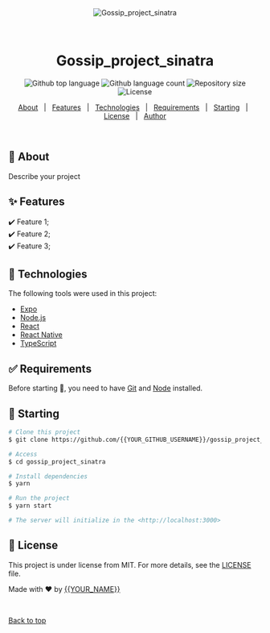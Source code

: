 <div align="center" id="top"> 
  <img src="./.github/app.gif" alt="Gossip_project_sinatra" />

  &#xa0;

  <!-- <a href="https://gossip_project_sinatra.netlify.app">Demo</a> -->
</div>

<h1 align="center">Gossip_project_sinatra</h1>

<p align="center">
  <img alt="Github top language" src="https://img.shields.io/github/languages/top/{{YOUR_GITHUB_USERNAME}}/gossip_project_sinatra?color=56BEB8">

  <img alt="Github language count" src="https://img.shields.io/github/languages/count/{{YOUR_GITHUB_USERNAME}}/gossip_project_sinatra?color=56BEB8">

  <img alt="Repository size" src="https://img.shields.io/github/repo-size/{{YOUR_GITHUB_USERNAME}}/gossip_project_sinatra?color=56BEB8">

  <img alt="License" src="https://img.shields.io/github/license/{{YOUR_GITHUB_USERNAME}}/gossip_project_sinatra?color=56BEB8">

  <!-- <img alt="Github issues" src="https://img.shields.io/github/issues/{{YOUR_GITHUB_USERNAME}}/gossip_project_sinatra?color=56BEB8" /> -->

  <!-- <img alt="Github forks" src="https://img.shields.io/github/forks/{{YOUR_GITHUB_USERNAME}}/gossip_project_sinatra?color=56BEB8" /> -->

  <!-- <img alt="Github stars" src="https://img.shields.io/github/stars/{{YOUR_GITHUB_USERNAME}}/gossip_project_sinatra?color=56BEB8" /> -->
</p>

<!-- Status -->

<!-- <h4 align="center"> 
	🚧  Gossip_project_sinatra 🚀 Under construction...  🚧
</h4> 

<hr> -->

<p align="center">
  <a href="#dart-about">About</a> &#xa0; | &#xa0; 
  <a href="#sparkles-features">Features</a> &#xa0; | &#xa0;
  <a href="#rocket-technologies">Technologies</a> &#xa0; | &#xa0;
  <a href="#white_check_mark-requirements">Requirements</a> &#xa0; | &#xa0;
  <a href="#checkered_flag-starting">Starting</a> &#xa0; | &#xa0;
  <a href="#memo-license">License</a> &#xa0; | &#xa0;
  <a href="https://github.com/{{YOUR_GITHUB_USERNAME}}" target="_blank">Author</a>
</p>

<br>

## :dart: About ##

Describe your project

## :sparkles: Features ##

:heavy_check_mark: Feature 1;\
:heavy_check_mark: Feature 2;\
:heavy_check_mark: Feature 3;

## :rocket: Technologies ##

The following tools were used in this project:

- [Expo](https://expo.io/)
- [Node.js](https://nodejs.org/en/)
- [React](https://pt-br.reactjs.org/)
- [React Native](https://reactnative.dev/)
- [TypeScript](https://www.typescriptlang.org/)

## :white_check_mark: Requirements ##

Before starting :checkered_flag:, you need to have [Git](https://git-scm.com) and [Node](https://nodejs.org/en/) installed.

## :checkered_flag: Starting ##

```bash
# Clone this project
$ git clone https://github.com/{{YOUR_GITHUB_USERNAME}}/gossip_project_sinatra

# Access
$ cd gossip_project_sinatra

# Install dependencies
$ yarn

# Run the project
$ yarn start

# The server will initialize in the <http://localhost:3000>
```

## :memo: License ##

This project is under license from MIT. For more details, see the [LICENSE](LICENSE.md) file.


Made with :heart: by <a href="https://github.com/{{YOUR_GITHUB_USERNAME}}" target="_blank">{{YOUR_NAME}}</a>

&#xa0;

<a href="#top">Back to top</a>
